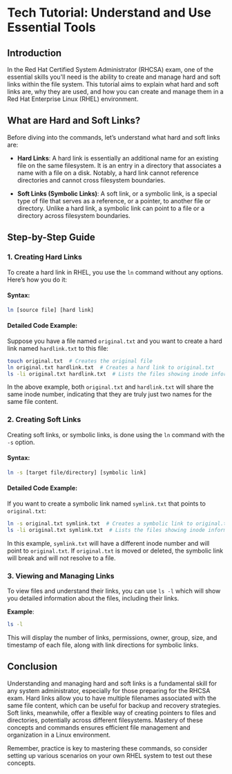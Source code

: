 # Tech Tutorial: Understand and Use Essential Tools

## Introduction

In the Red Hat Certified System Administrator (RHCSA) exam, one of the essential skills you'll need is the ability to create and manage hard and soft links within the file system. This tutorial aims to explain what hard and soft links are, why they are used, and how you can create and manage them in a Red Hat Enterprise Linux (RHEL) environment.

## What are Hard and Soft Links?

Before diving into the commands, let’s understand what hard and soft links are:

- **Hard Links**: A hard link is essentially an additional name for an existing file on the same filesystem. It is an entry in a directory that associates a name with a file on a disk. Notably, a hard link cannot reference directories and cannot cross filesystem boundaries.

- **Soft Links (Symbolic Links)**: A soft link, or a symbolic link, is a special type of file that serves as a reference, or a pointer, to another file or directory. Unlike a hard link, a symbolic link can point to a file or a directory across filesystem boundaries.

## Step-by-Step Guide

### 1. Creating Hard Links

To create a hard link in RHEL, you use the `ln` command without any options. Here’s how you do it:

#### Syntax:
```bash
ln [source file] [hard link]
```

#### Detailed Code Example:
Suppose you have a file named `original.txt` and you want to create a hard link named `hardlink.txt` to this file:

```bash
touch original.txt  # Creates the original file
ln original.txt hardlink.txt  # Creates a hard link to original.txt
ls -li original.txt hardlink.txt  # Lists the files showing inode information
```

In the above example, both `original.txt` and `hardlink.txt` will share the same inode number, indicating that they are truly just two names for the same file content.

### 2. Creating Soft Links

Creating soft links, or symbolic links, is done using the `ln` command with the `-s` option.

#### Syntax:
```bash
ln -s [target file/directory] [symbolic link]
```

#### Detailed Code Example:
If you want to create a symbolic link named `symlink.txt` that points to `original.txt`:

```bash
ln -s original.txt symlink.txt  # Creates a symbolic link to original.txt
ls -li original.txt symlink.txt  # Lists the files showing inode information
```

In this example, `symlink.txt` will have a different inode number and will point to `original.txt`. If `original.txt` is moved or deleted, the symbolic link will break and will not resolve to a file.

### 3. Viewing and Managing Links

To view files and understand their links, you can use `ls -l` which will show you detailed information about the files, including their links.

**Example**:
```bash
ls -l
```

This will display the number of links, permissions, owner, group, size, and timestamp of each file, along with link directions for symbolic links.

## Conclusion

Understanding and managing hard and soft links is a fundamental skill for any system administrator, especially for those preparing for the RHCSA exam. Hard links allow you to have multiple filenames associated with the same file content, which can be useful for backup and recovery strategies. Soft links, meanwhile, offer a flexible way of creating pointers to files and directories, potentially across different filesystems. Mastery of these concepts and commands ensures efficient file management and organization in a Linux environment.

Remember, practice is key to mastering these commands, so consider setting up various scenarios on your own RHEL system to test out these concepts.